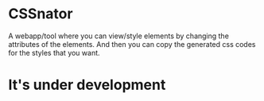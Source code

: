 # CSSnator

A webapp/tool where you can view/style elements by changing the attributes of the elements. And then you can copy the generated css codes for the styles that you want.
# It's under development
